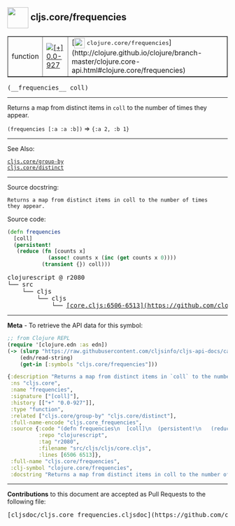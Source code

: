 ## <img width="48px" valign="middle" src="http://i.imgur.com/Hi20huC.png"> cljs.core/frequencies

 <table border="1">
<tr>

<td>function</td>
<td><a href="https://github.com/cljsinfo/cljs-api-docs/tree/0.0-927"><img valign="middle" alt="[+] 0.0-927" src="https://img.shields.io/badge/+-0.0--927-lightgrey.svg"></a> </td>
<td>
[<img height="24px" valign="middle" src="http://i.imgur.com/1GjPKvB.png"> <samp>clojure.core/frequencies</samp>](http://clojure.github.io/clojure/branch-master/clojure.core-api.html#clojure.core/frequencies)
</td>
</tr>
</table>

 <samp>
(__frequencies__ coll)<br>
</samp>

---

Returns a map from distinct items in `coll` to the number of times they appear.

`(frequencies [:a :a :b])` => `{:a 2, :b 1}`

---


See Also:

[`cljs.core/group-by`](cljs.core_group-by.md)<br>
[`cljs.core/distinct`](cljs.core_distinct.md)<br>

---

Source docstring:

```
Returns a map from distinct items in coll to the number of times
they appear.
```

Source code:

```clj
(defn frequencies
  [coll]
  (persistent!
   (reduce (fn [counts x]
             (assoc! counts x (inc (get counts x 0))))
           (transient {}) coll)))
```

 <pre>
clojurescript @ r2080
└── src
    └── cljs
        └── cljs
            └── <ins>[core.cljs:6506-6513](https://github.com/clojure/clojurescript/blob/r2080/src/cljs/cljs/core.cljs#L6506-L6513)</ins>
</pre>


---

__Meta__ - To retrieve the API data for this symbol:

```clj
;; from Clojure REPL
(require '[clojure.edn :as edn])
(-> (slurp "https://raw.githubusercontent.com/cljsinfo/cljs-api-docs/catalog/cljs-api.edn")
    (edn/read-string)
    (get-in [:symbols "cljs.core/frequencies"]))
```

```clj
{:description "Returns a map from distinct items in `coll` to the number of times they appear.\n\n`(frequencies [:a :a :b])` => `{:a 2, :b 1}`",
 :ns "cljs.core",
 :name "frequencies",
 :signature ["[coll]"],
 :history [["+" "0.0-927"]],
 :type "function",
 :related ["cljs.core/group-by" "cljs.core/distinct"],
 :full-name-encode "cljs.core_frequencies",
 :source {:code "(defn frequencies\n  [coll]\n  (persistent!\n   (reduce (fn [counts x]\n             (assoc! counts x (inc (get counts x 0))))\n           (transient {}) coll)))",
          :repo "clojurescript",
          :tag "r2080",
          :filename "src/cljs/cljs/core.cljs",
          :lines [6506 6513]},
 :full-name "cljs.core/frequencies",
 :clj-symbol "clojure.core/frequencies",
 :docstring "Returns a map from distinct items in coll to the number of times\nthey appear."}

```

---

__Contributions__ to this document are accepted as Pull Requests to the following file:

 <pre>
[cljsdoc/cljs.core_frequencies.cljsdoc](https://github.com/cljsinfo/cljs-api-docs/blob/master/cljsdoc/cljs.core_frequencies.cljsdoc)
</pre>

